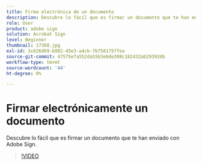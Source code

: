 ```yaml
---
title: Firma electrónica de un documento
description: Descubre lo fácil que es firmar un documento que te han enviado con Adobe Sign
role: User
product: adobe sign
solution: Acrobat Sign
level: Beginner
thumbnail: 17360.jpg
exl-id: 3c626d69-b982-45e3-a4cb-7b758175ffea
source-git-commit: 47575efa552da55b3ebde308c182432ab29392db
workflow-type: tm+mt
source-wordcount: '44'
ht-degree: 0%

---
```


# Firmar electrónicamente un documento

Descubre lo fácil que es firmar un documento que te han enviado con Adobe Sign.

>[!VIDEO](https://video.tv.adobe.com/v/17360?hidetitle=true)
